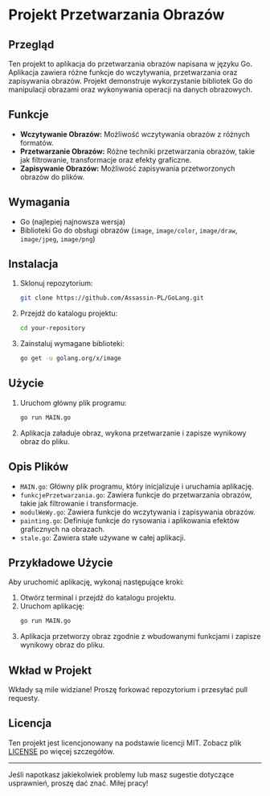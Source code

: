 # Projekt Przetwarzania Obrazów

## Przegląd
Ten projekt to aplikacja do przetwarzania obrazów napisana w języku Go. Aplikacja zawiera różne funkcje do wczytywania, przetwarzania oraz zapisywania obrazów. Projekt demonstruje wykorzystanie bibliotek Go do manipulacji obrazami oraz wykonywania operacji na danych obrazowych.

## Funkcje
- **Wczytywanie Obrazów:** Możliwość wczytywania obrazów z różnych formatów.
- **Przetwarzanie Obrazów:** Różne techniki przetwarzania obrazów, takie jak filtrowanie, transformacje oraz efekty graficzne.
- **Zapisywanie Obrazów:** Możliwość zapisywania przetworzonych obrazów do plików.

## Wymagania
- Go (najlepiej najnowsza wersja)
- Biblioteki Go do obsługi obrazów (`image`, `image/color`, `image/draw`, `image/jpeg`, `image/png`)

## Instalacja
1. Sklonuj repozytorium:
    ```sh
    git clone https://github.com/Assassin-PL/GoLang.git
    ```
2. Przejdź do katalogu projektu:
    ```sh
    cd your-repository
    ```
3. Zainstaluj wymagane biblioteki:
    ```sh
    go get -u golang.org/x/image
    ```

## Użycie
1. Uruchom główny plik programu:
    ```sh
    go run MAIN.go
    ```
2. Aplikacja załaduje obraz, wykona przetwarzanie i zapisze wynikowy obraz do pliku.

## Opis Plików
- `MAIN.go`: Główny plik programu, który inicjalizuje i uruchamia aplikację.
- `funkcjePrzetwarzania.go`: Zawiera funkcje do przetwarzania obrazów, takie jak filtrowanie i transformacje.
- `modulWeWy.go`: Zawiera funkcje do wczytywania i zapisywania obrazów.
- `painting.go`: Definiuje funkcje do rysowania i aplikowania efektów graficznych na obrazach.
- `stale.go`: Zawiera stałe używane w całej aplikacji.

## Przykładowe Użycie
Aby uruchomić aplikację, wykonaj następujące kroki:

1. Otwórz terminal i przejdź do katalogu projektu.
2. Uruchom aplikację:
    ```sh
    go run MAIN.go
    ```
3. Aplikacja przetworzy obraz zgodnie z wbudowanymi funkcjami i zapisze wynikowy obraz do pliku.

## Wkład w Projekt
Wkłady są mile widziane! Proszę forkować repozytorium i przesyłać pull requesty.

## Licencja
Ten projekt jest licencjonowany na podstawie licencji MIT. Zobacz plik [LICENSE](LICENSE) po więcej szczegółów.

---

Jeśli napotkasz jakiekolwiek problemy lub masz sugestie dotyczące usprawnień, proszę dać znać. Miłej pracy!

